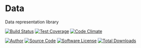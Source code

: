 # Data
Data representation library

[![Build Status](https://travis-ci.org/PHPixie/Config.svg?branch=master)](https://travis-ci.org/PHPixie/Config)
[![Test Coverage](https://codeclimate.com/github/PHPixie/Config/badges/coverage.svg)](https://codeclimate.com/github/PHPixie/Config)
[![Code Climate](https://codeclimate.com/github/PHPixie/Config/badges/gpa.svg)](https://codeclimate.com/github/PHPixie/Config)

[![Author](http://img.shields.io/badge/author-@dracony-blue.svg?style=flat-square)](https://twitter.com/dracony)
[![Source Code](http://img.shields.io/badge/source-phpixie/config-blue.svg?style=flat-square)](https://github.com/phpixie/config)
[![Software License](https://img.shields.io/badge/license-BSD-brightgreen.svg?style=flat-square)](https://github.com/phpixie/config/blob/master/LICENSE)
[![Total Downloads](https://img.shields.io/packagist/dt/phpixie/config.svg?style=flat-square)](https://packagist.org/packages/phpixie/config)
